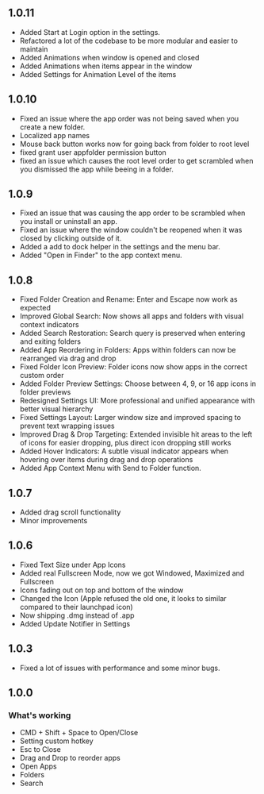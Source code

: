 ## 1.0.11

- Added Start at Login option in the settings.
- Refactored a lot of the codebase to be more modular and easier to maintain
- Added Animations when window is opened and closed
- Added Animations when items appear in the window
- Added Settings for Animation Level of the items
  
## 1.0.10

- Fixed an issue where the app order was not being saved when you create a new folder.
- Localized app names
- Mouse back button works now for going back from folder to root level
- fixed grant user appfolder permission button
- fixed an issue which causes the root level order to get scrambled when you dismissed the app while beeing in a folder.

## 1.0.9

- Fixed an issue that was causing the app order to be scrambled when you install or uninstall an app.
- Fixed an issue where the window couldn't be reopened when it was closed by clicking outside of it.
- Added a add to dock helper in the settings and the menu bar.
- Added "Open in Finder" to the app context menu.

## 1.0.8

- Fixed Folder Creation and Rename: Enter and Escape now work as expected
- Improved Global Search: Now shows all apps and folders with visual context indicators
- Added Search Restoration: Search query is preserved when entering and exiting folders
- Added App Reordering in Folders: Apps within folders can now be rearranged via drag and drop
- Fixed Folder Icon Preview: Folder icons now show apps in the correct custom order
- Added Folder Preview Settings: Choose between 4, 9, or 16 app icons in folder previews
- Redesigned Settings UI: More professional and unified appearance with better visual hierarchy
- Fixed Settings Layout: Larger window size and improved spacing to prevent text wrapping issues
- Improved Drag & Drop Targeting: Extended invisible hit areas to the left of icons for easier dropping, plus direct icon dropping still works
- Added Hover Indicators: A subtle visual indicator appears when hovering over items during drag and drop operations
- Added App Context Menu with Send to Folder function.

## 1.0.7

- Added drag scroll functionality
- Minor improvements

## 1.0.6

- Fixed Text Size under App Icons
- Added real Fullscreen Mode, now we got Windowed, Maximized and Fullscreen
- Icons fading out on top and bottom of the window
- Changed the Icon (Apple refused the old one, it looks to similar compared to their launchpad icon)
- Now shipping .dmg instead of .app
- Added Update Notifier in Settings


## 1.0.3
- Fixed a lot of issues with performance and some minor bugs.

##  1.0.0

### What's working

- CMD + Shift + Space to Open/Close
- Setting custom hotkey
- Esc to Close
- Drag and Drop to reorder apps
- Open Apps
- Folders
- Search
